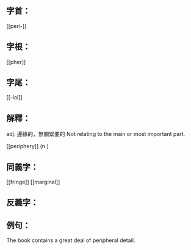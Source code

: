 
## 字首：
[[peri-]]

## 字根：
[[pher]]

## 字尾：
[[-ial]]


## 解釋：
adj.
邊緣的，無關緊要的
Not relating to the main or most important part.

[[periphery]]
(n.)

## 同義字：
[[fringe]]
[[marginal]]

## 反義字：

## 例句：
The book contains a great deal of peripheral detail.